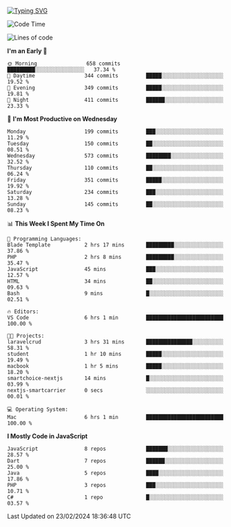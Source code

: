 
<a href="https://git.io/typing-svg"><img src="https://readme-typing-svg.demolab.com?font=Source+Code+Pro&pause=1000&random=false&width=435&lines=Hey+%F0%9F%A5%B6+iam+Yaskraz" alt="Typing SVG" /></a>
<!--START_SECTION:waka-->
![Code Time](http://img.shields.io/badge/Code%20Time-220%20hrs%2024%20mins-blue)

![Lines of code](https://img.shields.io/badge/From%20Hello%20World%20I%27ve%20Written-662.7%20thousand%20lines%20of%20code-blue)

**I'm an Early 🐤** 

```text
🌞 Morning                658 commits         █████████░░░░░░░░░░░░░░░░   37.34 % 
🌆 Daytime                344 commits         █████░░░░░░░░░░░░░░░░░░░░   19.52 % 
🌃 Evening                349 commits         █████░░░░░░░░░░░░░░░░░░░░   19.81 % 
🌙 Night                  411 commits         ██████░░░░░░░░░░░░░░░░░░░   23.33 % 
```
📅 **I'm Most Productive on Wednesday** 

```text
Monday                   199 commits         ███░░░░░░░░░░░░░░░░░░░░░░   11.29 % 
Tuesday                  150 commits         ██░░░░░░░░░░░░░░░░░░░░░░░   08.51 % 
Wednesday                573 commits         ████████░░░░░░░░░░░░░░░░░   32.52 % 
Thursday                 110 commits         ██░░░░░░░░░░░░░░░░░░░░░░░   06.24 % 
Friday                   351 commits         █████░░░░░░░░░░░░░░░░░░░░   19.92 % 
Saturday                 234 commits         ███░░░░░░░░░░░░░░░░░░░░░░   13.28 % 
Sunday                   145 commits         ██░░░░░░░░░░░░░░░░░░░░░░░   08.23 % 
```


📊 **This Week I Spent My Time On** 

```text
💬 Programming Languages: 
Blade Template           2 hrs 17 mins       █████████░░░░░░░░░░░░░░░░   37.86 % 
PHP                      2 hrs 8 mins        █████████░░░░░░░░░░░░░░░░   35.47 % 
JavaScript               45 mins             ███░░░░░░░░░░░░░░░░░░░░░░   12.57 % 
HTML                     34 mins             ██░░░░░░░░░░░░░░░░░░░░░░░   09.63 % 
Bash                     9 mins              █░░░░░░░░░░░░░░░░░░░░░░░░   02.51 % 

🔥 Editors: 
VS Code                  6 hrs 1 min         █████████████████████████   100.00 % 

🐱‍💻 Projects: 
laravelcrud              3 hrs 31 mins       ███████████████░░░░░░░░░░   58.31 % 
student                  1 hr 10 mins        █████░░░░░░░░░░░░░░░░░░░░   19.49 % 
macbook                  1 hr 5 mins         █████░░░░░░░░░░░░░░░░░░░░   18.20 % 
smartchoice-nextjs       14 mins             █░░░░░░░░░░░░░░░░░░░░░░░░   03.99 % 
nextjs-smartcarrier      0 secs              ░░░░░░░░░░░░░░░░░░░░░░░░░   00.01 % 

💻 Operating System: 
Mac                      6 hrs 1 min         █████████████████████████   100.00 % 
```

**I Mostly Code in JavaScript** 

```text
JavaScript               8 repos             ███████░░░░░░░░░░░░░░░░░░   28.57 % 
Dart                     7 repos             ██████░░░░░░░░░░░░░░░░░░░   25.00 % 
Java                     5 repos             ████░░░░░░░░░░░░░░░░░░░░░   17.86 % 
PHP                      3 repos             ███░░░░░░░░░░░░░░░░░░░░░░   10.71 % 
C#                       1 repo              █░░░░░░░░░░░░░░░░░░░░░░░░   03.57 % 
```




 Last Updated on 23/02/2024 18:36:48 UTC
<!--END_SECTION:waka-->
